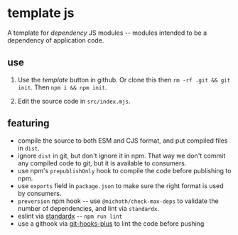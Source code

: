 # template js
A template for *dependency* JS modules -- modules intended to be a dependency of application code.

## use
1. Use the *template* button in github. Or clone this then `rm -rf .git && git init`. Then `npm i && npm init`.

2. Edit the source code in `src/index.mjs`.

## featuring
* compile the source to both ESM and CJS format, and put compiled files in `dist`.
* ignore `dist` in git, but don't ignore it in npm. That way we don't commit any compiled code to git, but it is available to consumers.
* use npm's `prepublishOnly` hook to compile the code before publishing to npm.
* use `exports` field in `package.json` to make sure the right format is used by consumers.
* `preversion` npm hook -- use `@nichoth/check-max-deps` to validate the number of dependencies, and lint via `standardx`.
* eslint via [standardx](https://www.npmjs.com/package/standardx) -- `npm run lint`
* use a githook via [git-hooks-plus](https://www.npmjs.com/package/git-hooks-plus) to lint the code before pushing
